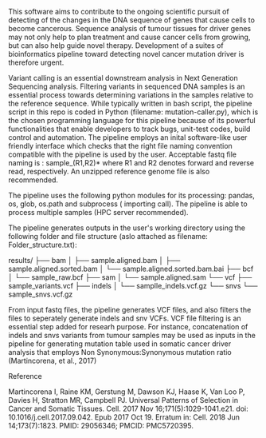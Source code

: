 This software aims to contribute to the ongoing scientific pursuit of detecting of the changes in the DNA sequence of genes that cause cells to become cancerous. 
Sequence analysis of tumour tissues for driver genes may not only help to plan treatment and cause cancer cells from growing, but can also help guide novel therapy. 
Development of a suites of bioinformatics pipeline toward detecting novel cancer mutation driver is therefore urgent.

Variant calling is an essential downstream analysis in Next Generation Sequencing analysis. Filtering variants in sequenced DNA samples is an essential process towards determining variations in the samples relative to the reference sequence. While typically written in bash script, the pipeline script in this repo is coded in Python (filename: mutation-caller.py), which is the chosen programming language for this pipeline because of its powerful functionalities that enable developers to track bugs, unit-test codes, build control and automation. The pipeline employs an inital software-like user friendly interface which checks that the right file naming convention compatible with the pipeline is used by the user. Acceptable fastq file naming is : sample_(R1,R2)* where R1 and R2 denotes forward and reverse read, respectively. An unzipped reference genome file is also recommended.

The pipeline uses the following python modules for its processing: pandas, os, glob, os.path and subprocess ( importing call). The pipeline is able to process multiple samples (HPC server recommended).

The pipeline generates outputs in the user's working directory using the following folder and file structure (aslo attached as filename: Folder_structure.txt):

results/ ├── bam │   ├── sample.aligned.bam │   ├── sample.aligned.sorted.bam │   └── sample.aligned.sorted.bam.bai ├── bcf │   └── sample_raw.bcf ├── sam │   └── sample.aligned.sam └── vcf ├── sample_variants.vcf ├── indels │   └── samplle_indels.vcf.gz └── snvs └── sample_snvs.vcf.gz

From input fastq files, the pipeline generates VCF files, and also filters the files to seperately generate indels and snv VCFs. VCF file filtering is an essential step added for researh purpose. For instance, concatenation of indels and snvs variants from tumour samples may be used as inputs in the pipeline for generating mutation table used in somatic cancer driver analysis that employs Non Synonymous:Synonymous mutation ratio (Martincorena, et al., 2017)

Reference

Martincorena I, Raine KM, Gerstung M, Dawson KJ, Haase K, Van Loo P, Davies H, Stratton MR, Campbell PJ. Universal Patterns of Selection in Cancer and Somatic Tissues. Cell. 2017 Nov 16;171(5):1029-1041.e21. doi: 10.1016/j.cell.2017.09.042. Epub 2017 Oct 19. Erratum in: Cell. 2018 Jun 14;173(7):1823. PMID: 29056346; PMCID: PMC5720395.
